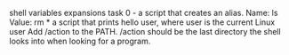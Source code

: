 shell variables expansions 
 task 0 - a script that creates an alias.
Name: ls
Value: rm *
 a script that prints hello user, where user is the current Linux user 
 Add /action to the PATH. /action should be the last directory the shell looks into when looking for a program. 
